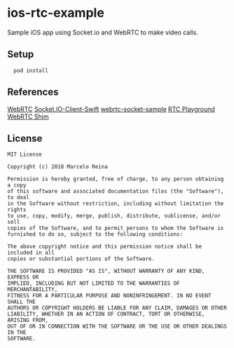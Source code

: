 # ios-rtc-example
Sample iOS app using Socket.io and WebRTC to make video calls.

## Setup

      pod install

## References

[WebRTC](https://webrtc.org/)
[Socket.IO-Client-Swift](https://github.com/socketio/socket.io-client-swift)
[webrtc-socket-sample](https://github.com/plcart/webrtc-socket-sample)
[RTC Playground](https://github.com/pedroartsimao/rtcplayground)
[WebRTC Shim](https://github.com/plcart/webrtc-shim)

## License
```
MIT License

Copyright (c) 2018 Marcelo Reina

Permission is hereby granted, free of charge, to any person obtaining a copy
of this software and associated documentation files (the "Software"), to deal
in the Software without restriction, including without limitation the rights
to use, copy, modify, merge, publish, distribute, sublicense, and/or sell
copies of the Software, and to permit persons to whom the Software is
furnished to do so, subject to the following conditions:

The above copyright notice and this permission notice shall be included in all
copies or substantial portions of the Software.

THE SOFTWARE IS PROVIDED "AS IS", WITHOUT WARRANTY OF ANY KIND, EXPRESS OR
IMPLIED, INCLUDING BUT NOT LIMITED TO THE WARRANTIES OF MERCHANTABILITY,
FITNESS FOR A PARTICULAR PURPOSE AND NONINFRINGEMENT. IN NO EVENT SHALL THE
AUTHORS OR COPYRIGHT HOLDERS BE LIABLE FOR ANY CLAIM, DAMAGES OR OTHER
LIABILITY, WHETHER IN AN ACTION OF CONTRACT, TORT OR OTHERWISE, ARISING FROM,
OUT OF OR IN CONNECTION WITH THE SOFTWARE OR THE USE OR OTHER DEALINGS IN THE
SOFTWARE.
```
